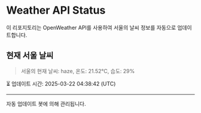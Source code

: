 
# Weather API Status

이 리포지토리는 OpenWeather API를 사용하여 서울의 날씨 정보를 자동으로 업데이트합니다.

## 현재 서울 날씨
> 서울의 현재 날씨: haze, 온도: 21.52°C, 습도: 29%

⏳ 업데이트 시간: 2025-03-22 04:38:42 (UTC)

---
자동 업데이트 봇에 의해 관리됩니다.
